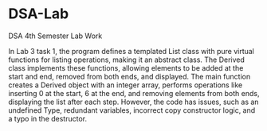 # DSA-Lab
DSA 4th Semester Lab Work


In Lab 3 task 1, the program defines a templated List class with pure virtual functions for listing operations, making it an abstract class. The Derived class implements these functions, allowing elements to be added at the start and end, removed from both ends, and displayed. The main function creates a Derived object with an integer array, performs operations like inserting 0 at the start, 6 at the end, and removing elements from both ends, displaying the list after each step. However, the code has issues, such as an undefined Type, redundant variables, incorrect copy constructor logic, and a typo in the destructor.